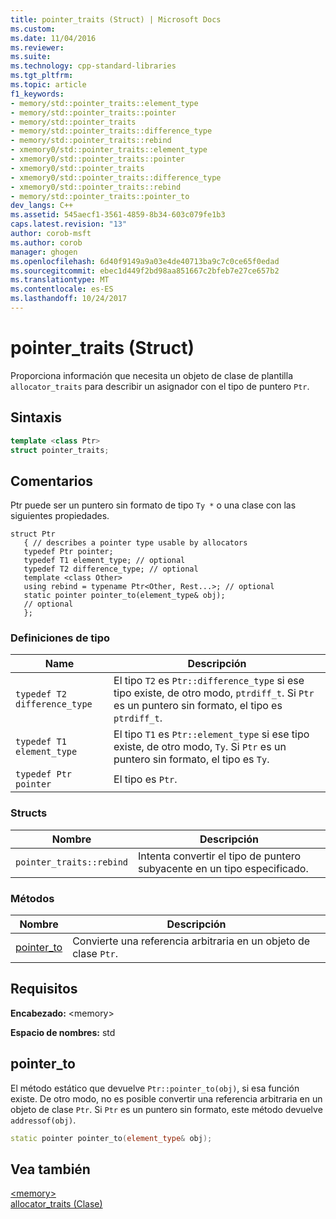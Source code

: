 ```yaml
---
title: pointer_traits (Struct) | Microsoft Docs
ms.custom: 
ms.date: 11/04/2016
ms.reviewer: 
ms.suite: 
ms.technology: cpp-standard-libraries
ms.tgt_pltfrm: 
ms.topic: article
f1_keywords:
- memory/std::pointer_traits::element_type
- memory/std::pointer_traits::pointer
- memory/std::pointer_traits
- memory/std::pointer_traits::difference_type
- memory/std::pointer_traits::rebind
- xmemory0/std::pointer_traits::element_type
- xmemory0/std::pointer_traits::pointer
- xmemory0/std::pointer_traits
- xmemory0/std::pointer_traits::difference_type
- xmemory0/std::pointer_traits::rebind
- memory/std::pointer_traits::pointer_to
dev_langs: C++
ms.assetid: 545aecf1-3561-4859-8b34-603c079fe1b3
caps.latest.revision: "13"
author: corob-msft
ms.author: corob
manager: ghogen
ms.openlocfilehash: 6d40f9149a9a03e4de40713ba9c7c0ce65f0edad
ms.sourcegitcommit: ebec1d449f2bd98aa851667c2bfeb7e27ce657b2
ms.translationtype: MT
ms.contentlocale: es-ES
ms.lasthandoff: 10/24/2017
---
```

# <a name="pointertraits-struct"></a>pointer_traits (Struct)
Proporciona información que necesita un objeto de clase de plantilla `allocator_traits` para describir un asignador con el tipo de puntero `Ptr`.  
  
## <a name="syntax"></a>Sintaxis  
  
```cpp  
template <class Ptr>
struct pointer_traits;
```  
  
## <a name="remarks"></a>Comentarios  
 Ptr puede ser un puntero sin formato de tipo `Ty *` o una clase con las siguientes propiedades.  
```  
struct Ptr
   { // describes a pointer type usable by allocators
   typedef Ptr pointer;
   typedef T1 element_type; // optional
   typedef T2 difference_type; // optional
   template <class Other>
   using rebind = typename Ptr<Other, Rest...>; // optional
   static pointer pointer_to(element_type& obj);
   // optional
   };  
```
### <a name="typedefs"></a>Definiciones de tipo  
  
|Name|Descripción|  
|----------|-----------------|  
|`typedef T2 difference_type`|El tipo `T2` es `Ptr::difference_type` si ese tipo existe, de otro modo, `ptrdiff_t`. Si `Ptr` es un puntero sin formato, el tipo es `ptrdiff_t`.|  
|`typedef T1 element_type`|El tipo `T1` es `Ptr::element_type` si ese tipo existe, de otro modo, `Ty`. Si `Ptr` es un puntero sin formato, el tipo es `Ty`.|  
|`typedef Ptr pointer`|El tipo es `Ptr`.|  
  
### <a name="structs"></a>Structs  
  
|Nombre|Descripción|  
|----------|-----------------|  
|`pointer_traits::rebind`|Intenta convertir el tipo de puntero subyacente en un tipo especificado.|  
  
### <a name="methods"></a>Métodos  
  
|Nombre|Descripción|  
|----------|-----------------|  
|[pointer_to](#pointer_to)|Convierte una referencia arbitraria en un objeto de clase `Ptr`.|  
  
## <a name="requirements"></a>Requisitos  
 **Encabezado:** \<memory>  
  
 **Espacio de nombres:** std  
  
##  <a name="pointer_to"></a> pointer_to  
 El método estático que devuelve `Ptr::pointer_to(obj)`, si esa función existe. De otro modo, no es posible convertir una referencia arbitraria en un objeto de clase `Ptr`. Si `Ptr` es un puntero sin formato, este método devuelve `addressof(obj)`.  
  
```cpp  
static pointer pointer_to(element_type& obj);
```  
  
## <a name="see-also"></a>Vea también  
 [\<memory>](../standard-library/memory.md)   
 [allocator_traits (Clase)](../standard-library/allocator-traits-class.md)

